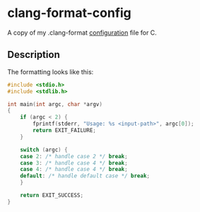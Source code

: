 # clang-format-config

A copy of my .clang-format [configuration][1] file for C.

## Description

The formatting looks like this:

``` c
#include <stdio.h>
#include <stdlib.h>

int main(int argc, char *argv)
{
    if (argc < 2) {
        fprintf(stderr, "Usage: %s <input-path>", argc[0]);
        return EXIT_FAILURE;
    }

    switch (argc) {
    case 2: /* handle case 2 */ break;
    case 3: /* handle case 4 */ break;
    case 4: /* handle case 4 */ break;
    default: /* handle default case */ break;
    }

    return EXIT_SUCCESS;
}
```

[1]: https://clang.llvm.org/docs/ClangFormatStyleOptions.html
